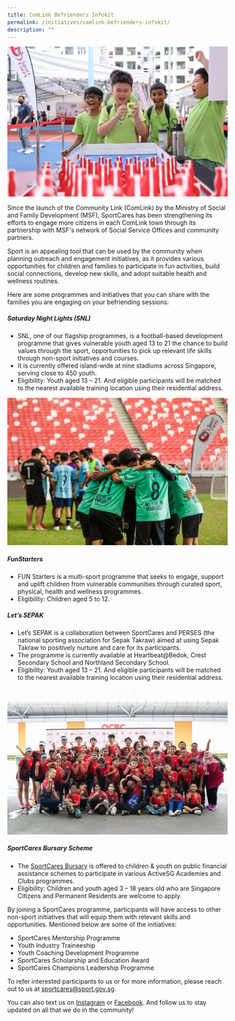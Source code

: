 ```yaml
---
title: ComLink Befrienders Infokit
permalink: /initiatives/comlink-befrienders-infokit/
description: ""
---
```

![](/images/Fun%20Starters%20attendees.jpg)

Since the launch of the Community Link (ComLink) by the Ministry of Social and Family Development (MSF), SportCares has been strengthening its efforts to engage more citizens in each ComLink town through its partnership with MSF's network of Social Service Offices and community partners.

Sport is an appealing tool that can be used by the community when planning outreach and engagement initiatives, as it provides various opportunities for children and families to participate in fun activities, build social connections, develop new skills, and adopt suitable health and wellness routines.

Here are some programmes and initiatives that you can share with the families you are engaging on your befriending sessions: 
##### Saturday Night Lights (SNL) 

* SNL, one of our flagship programmes, is a football-based development programme that gives vulnerable youth aged 13 to 21 the chance to build values through the sport, opportunities to pick up relevant life skills through non-sport initiatives and courses.
* It is currently offered island-wide at nine stadiums across Singapore, serving close to 450 youth.
* Eligibility: Youth aged 13 – 21. And eligible participants will be matched to the nearest available training location using their residential address.

![](/images/snl-2022-1.JPG)

##### FunStarters

* FUN Starters is a multi-sport programme that seeks to engage, support and uplift children from vulnerable communities through curated sport, physical, health and wellness programmes. &nbsp;&nbsp;
* Eligibility: Children aged 5 to 12.

##### Let’s SEPAK

* Let’s SEPAK is a collaboration between SportCares and PERSES (the national sporting association for Sepak Takraw) aimed at using Sepak Takraw to positively nurture and care for its participants.
* The programme is currently available at Heartbeat@Bedok, Crest Secondary School and Northland Secondary School.
* Eligibility: Youth aged 13 – 21. And eligible participants will be matched to the nearest available training location using their residential address.


![](/images/duathlon_2.JPG)

##### SportCares Bursary Scheme

* The [SportCares Bursary](https://sportcares.sportsingapore.gov.sg/initiatives/sportcaresbursary/) is offered to children &amp; youth on public financial assistance schemes to participate in various ActiveSG Academies and Clubs programmes. &nbsp;
* Eligibility: Children and youth aged 3 – 18 years old who are Singapore Citizens and Permanent Residents are welcome to apply. 

By joining a SportCares programme, participants will have access to other non-sport initiatives that will equip them with relevant skills and opportunities. Mentioned below are some of the initiatives:  

* SportCares Mentorship Programme
* Youth Industry Traineeship 
* Youth Coaching Development Programme
* SportCares Scholarship and Education Award
* SportCares Champions Leadership Programme

To refer interested participants to us or for more information, please reach out to us at [sportcares@sport.gov.sg](mailto:sportcares@sport.gov.sg).

You can also text us on&nbsp;[Instagram](https://www.instagram.com/sportcares/)&nbsp;or&nbsp;[Facebook](https://www.facebook.com/SportCaresSG). And follow us to stay updated on all that we do in the community!